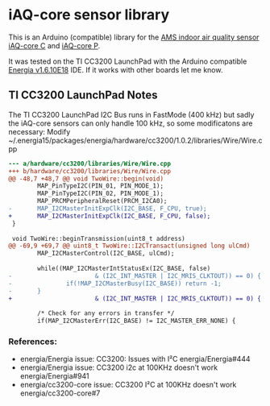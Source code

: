 # iAQ-core sensor library

This is an Arduino (compatible) library for the [AMS indoor air quality sensor](http://ams.com/eng/Products/Environmental-Sensors/Air-Quality-Sensors) [iAQ-core C](http://ams.com/eng/Products/Environmental-Sensors/Air-Quality-Sensors/iAQ-core-C) and [iAQ-core P](http://ams.com/eng/Products/Environmental-Sensors/Air-Quality-Sensors/iAQ-core-P).


It was tested on the TI CC3200 LaunchPad with the Arduino compatible [Energia v1.6.10E18](http://energia.nu/) IDE. If it works with other boards let me know.

## TI CC3200 LaunchPad Notes

The TI CC3200 LaunchPad I2C Bus runs in FastMode (400 kHz) but sadly the iAQ-core sensors can only handle 100 kHz, so some modificatons are necessary:  Modify ~/.energia15/packages/energia/hardware/cc3200/1.0.2/libraries/Wire/Wire.cpp

```diff
--- a/hardware/cc3200/libraries/Wire/Wire.cpp
+++ b/hardware/cc3200/libraries/Wire/Wire.cpp
@@ -48,7 +48,7 @@ void TwoWire::begin(void)
        MAP_PinTypeI2C(PIN_01, PIN_MODE_1);
        MAP_PinTypeI2C(PIN_02, PIN_MODE_1);
        MAP_PRCMPeripheralReset(PRCM_I2CA0);
-       MAP_I2CMasterInitExpClk(I2C_BASE, F_CPU, true);
+       MAP_I2CMasterInitExpClk(I2C_BASE, F_CPU, false);
 }
 
 void TwoWire::beginTransmission(uint8_t address)
@@ -69,9 +69,7 @@ uint8_t TwoWire::I2CTransact(unsigned long ulCmd)
        MAP_I2CMasterControl(I2C_BASE, ulCmd);
 
        while((MAP_I2CMasterIntStatusEx(I2C_BASE, false)
-                       & (I2C_INT_MASTER | I2C_MRIS_CLKTOUT)) == 0) {
-               if(!MAP_I2CMasterBusy(I2C_BASE)) return -1;
-       }
+                       & (I2C_INT_MASTER | I2C_MRIS_CLKTOUT)) == 0) { }
 
        /* Check for any errors in transfer */
        if(MAP_I2CMasterErr(I2C_BASE) != I2C_MASTER_ERR_NONE) {
```

### References:
 * energia/Energia issue: CC3200: Issues with I²C energia/Energia#444
 * energia/Energia issue: CC3200 i2c at 100KHz doesn't work energia/Energia#941
 * energia/cc3200-core issue: CC3200 I²C at 100KHz doesn't work energia/cc3200-core#7
